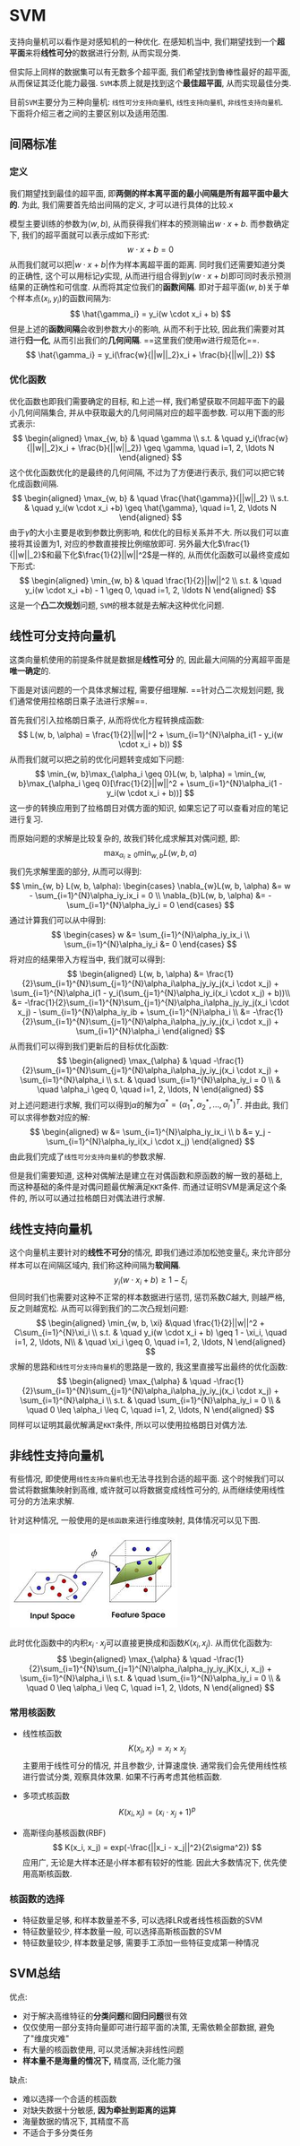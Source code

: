 # SVM

支持向量机可以看作是对感知机的一种优化. 在感知机当中, 我们期望找到一个**超平面**来将**线性可分**的数据进行分割, 从而实现分类.

但实际上同样的数据集可以有无数多个超平面, 我们希望找到鲁棒性最好的超平面, 从而保证其泛化能力最强. `SVM`本质上就是找到这个**最佳超平面**, 从而实现最佳分类.

目前`SVM`主要分为三种向量机: `线性可分支持向量机`, `线性支持向量机`, `非线性支持向量机`. 下面将介绍三者之间的主要区别以及适用范围.

## 间隔标准

### 定义

我们期望找到最佳的超平面, 即**两侧的样本离平面的最小间隔是所有超平面中最大的**. 为此, 我们需要首先给出间隔的定义, 才可以进行具体的比较.x

模型主要训练的参数为$(w, b)$, 从而获得我们样本的预测输出$w \cdot x + b$. 而参数确定下, 我们的超平面就可以表示成如下形式:
$$
w \cdot x + b = 0
$$
从而我们就可以把$|w \cdot x + b|$作为样本离超平面的距离. 同时我们还需要知道分类的正确性, 这个可以用标记$y$实现, 从而进行组合得到$y(w \cdot x + b)$即可同时表示预测结果的正确性和可信度. 从而将其定位我们的**函数间隔**. 即对于超平面$(w, b)$关于单个样本点$(x_i, y_i)$的函数间隔为:
$$
\hat{\gamma_i} = y_i(w \cdot x_i + b)
$$
但是上述的**函数间隔**会收到参数大小的影响, 从而不利于比较, 因此我们需要对其进行**归一化**, 从而引出我们的**几何间隔**. ==这里我们使用$w$进行规范化==.
$$
\hat{\gamma_i} = y_i(\frac{w}{||w||_2}x_i + \frac{b}{||w||_2})
$$

### 优化函数

优化函数也即我们需要确定的目标, 和上述一样, 我们希望获取不同超平面下的最小几何间隔集合, 并从中获取最大的几何间隔对应的超平面参数. 可以用下面的形式表示:
$$
\begin{aligned}
\max_{w, b} & \quad \gamma \\
s.t. & \quad y_i(\frac{w}{||w||_2}x_i + \frac{b}{||w||_2}) \geq \gamma,
\quad i=1, 2, \ldots N
\end{aligned}
$$
这个优化函数优化的是最终的几何间隔, 不过为了方便进行表示, 我们可以把它转化成函数间隔.
$$
\begin{aligned}
\max_{w, b} & \quad \frac{\hat{\gamma}}{||w||_2} \\
s.t. & \quad y_i(w \cdot x_i +b) \geq \hat{\gamma},
\quad i=1, 2, \ldots N
\end{aligned}
$$
由于$\hat{\gamma}$的大小主要是收到参数比例影响, 和优化的目标关系并不大. 所以我们可以直接将其设置为1, 对应的参数直接按比例缩放即可. 另外最大化$\frac{1}{||w||_2}$和最下化$\frac{1}{2}||w||^2$是一样的, 从而优化函数可以最终变成如下形式:
$$
\begin{aligned}
\min_{w, b} & \quad \frac{1}{2}||w||^2 \\
s.t. & \quad y_i(w \cdot x_i +b) - 1 \geq 0,
\quad i=1, 2, \ldots N
\end{aligned}
$$
这是一个**凸二次规划**问题, `SVM`的根本就是去解决这种优化问题.

## 线性可分支持向量机

 这类向量机使用的前提条件就是数据是**线性可分** 的, 因此最大间隔的分离超平面是**唯一确定**的.

下面是对该问题的一个具体求解过程, 需要仔细理解. ==针对凸二次规划问题, 我们通常使用拉格朗日乘子法进行求解==.

首先我们引入拉格朗日乘子, 从而将优化方程转换成函数:
$$
L(w, b, \alpha) = \frac{1}{2}||w||^2 + \sum_{i=1}^{N}\alpha_i(1 - y_i(w \cdot x_i + b))
$$
从而我们就可以把之前的优化问题转变成如下问题:
$$
\min_{w, b}\max_{\alpha_i \geq 0}L(w, b, \alpha) = 
\min_{w, b}\max_{\alpha_i \geq 0}[\frac{1}{2}||w||^2 + \sum_{i=1}^{N}\alpha_i(1 - y_i(w \cdot x_i + b))]
$$
这一步的转换应用到了拉格朗日对偶方面的知识, 如果忘记了可以查看对应的笔记进行复习.

而原始问题的求解是比较复杂的, 故我们转化成求解其对偶问题, 即:
$$
\max_{\alpha_i \geq 0}\min_{w, b}L(w, b, \alpha)​
$$
我们先求解里面的部分, 从而可以得到:
$$
\min_{w, b} L(w, b, \alpha):
\begin{cases}
\nabla_{w}L(w, b, \alpha) &= w - \sum_{i=1}^{N}\alpha_iy_ix_i = 0 \\
\nabla_{b}L(w, b, \alpha) &= -\sum_{i=1}^{N}\alpha_iy_i = 0
\end{cases}
$$
通过计算我们可以从中得到:
$$
\begin{cases}
w &= \sum_{i=1}^{N}\alpha_iy_ix_i \\
\sum_{i=1}^{N}\alpha_iy_i &= 0
\end{cases}
$$
将对应的结果带入方程当中, 我们就可以得到:
$$
\begin{aligned}
L(w, b, \alpha) &= \frac{1}{2}\sum_{i=1}^{N}\sum_{j=1}^{N}\alpha_i\alpha_jy_iy_j(x_i \cdot x_j) + \sum_{i=1}^{N}\alpha_i(1 - y_i(\sum_{j=1}^{N}\alpha_iy_i(x_i \cdot x_j) + b))\\
&= -\frac{1}{2}\sum_{i=1}^{N}\sum_{j=1}^{N}\alpha_i\alpha_jy_iy_j(x_i \cdot x_j) - \sum_{i=1}^{N}\alpha_iy_ib + \sum_{i=1}^{N}\alpha_i \\
&= -\frac{1}{2}\sum_{i=1}^{N}\sum_{j=1}^{N}\alpha_i\alpha_jy_iy_j(x_i \cdot x_j) + \sum_{i=1}^{N}\alpha_i
\end{aligned}
$$
从而我们可以得到我们更新后的目标优化函数:
$$
\begin{aligned}
\max_{\alpha} & \quad -\frac{1}{2}\sum_{i=1}^{N}\sum_{j=1}^{N}\alpha_i\alpha_jy_iy_j(x_i \cdot x_j) + \sum_{i=1}^{N}\alpha_i \\
s.t. & \quad \sum_{i=1}^{N}\alpha_iy_i = 0 \\
& \quad \alpha_i \geq 0, \quad i=1, 2, \ldots, N
\end{aligned}
$$
对上述问题进行求解, 我们可以得到$\alpha$的解为$\alpha^* = (\alpha_1^*,\alpha_2^*, \ldots, \alpha_l^*)^T$. 并由此, 我们可以求得参数对应的解:
$$
\begin{aligned}
w &= \sum_{i=1}^{N}\alpha_iy_ix_i \\
b &= y_j - \sum_{i=1}^{N}\alpha_iy_i(x_i \cdot x_j)
\end{aligned}
$$
由此我们完成了`线性可分支持向量机`的参数求解.

但是我们需要知道, 这种对偶解法是建立在对偶函数和原函数的解一致的基础上, 而这种基础的条件是对偶问题最优解满足`KKT`条件.  而通过证明SVM是满足这个条件的, 所以可以通过拉格朗日对偶法进行求解.

## 线性支持向量机

这个向量机主要针对的**线性不可分**的情况, 即我们通过添加松弛变量$\xi_i$, 来允许部分样本可以在间隔区域内, 我们称这种间隔为**软间隔**. 
$$
y_i(w \cdot x_i + b) \geq 1 - \xi_i
$$
但同时我们也需要对这种不正常的样本数据进行惩罚, 惩罚系数$C$越大, 则越严格, 反之则越宽松. 从而可以得到我们的二次凸规划问题:
$$
\begin{aligned}
\min_{w, b, \xi} &\quad \frac{1}{2}||w||^2 + C\sum_{i=1}^{N}\xi_i \\
s.t. & \quad y_i(w \cdot x_i + b) \geq 1 - \xi_i, \quad i=1, 2, \ldots, N\\
& \quad \xi_i \geq 0, \quad i=1, 2, \ldots, N
\end{aligned}
$$
求解的思路和`线性可分支持向量机`的思路是一致的, 我这里直接写出最终的优化函数:
$$
\begin{aligned}
\max_{\alpha} & \quad -\frac{1}{2}\sum_{i=1}^{N}\sum_{j=1}^{N}\alpha_i\alpha_jy_iy_j(x_i \cdot x_j) + \sum_{i=1}^{N}\alpha_i \\
s.t. & \quad \sum_{i=1}^{N}\alpha_iy_i = 0 \\
& \quad 0 \leq \alpha_i \leq C, \quad i=1, 2, \ldots, N
\end{aligned}
$$
同样可以证明其最优解满足`KKT`条件, 所以可以使用拉格朗日对偶方法.

## 非线性支持向量机

有些情况, 即使使用`线性支持向量机`也无法寻找到合适的超平面. 这个时候我们可以尝试将数据集映射到高维, 或许就可以将数据变成线性可分的, 从而继续使用线性可分的方法来求解.

针对这种情况, 一般使用的是`核函数`来进行维度映射, 具体情况可以见下图.

![核函数](./image/核函数.jpg)

此时优化函数中的内积$x_i \cdot x_j$可以直接更换成和函数$K(x_i, x_j)$. 从而优化函数为:
$$
\begin{aligned}
\max_{\alpha} & \quad -\frac{1}{2}\sum_{i=1}^{N}\sum_{j=1}^{N}\alpha_i\alpha_jy_iy_jK(x_i, x_j) + \sum_{i=1}^{N}\alpha_i \\
s.t. & \quad \sum_{i=1}^{N}\alpha_iy_i = 0 \\
& \quad 0 \leq \alpha_i \leq C, \quad i=1, 2, \ldots, N
\end{aligned}
$$

### 常用核函数

- 线性核函数
  $$
  K(x_i, x_j) = x_i \times x_j
  $$
  主要用于线性可分的情况, 并且参数少, 计算速度快. 通常我们会先使用线性核进行尝试分类, 观察具体效果. 如果不行再考虑其他核函数.

- 多项式核函数
  $$
  K(x_i, x_j) = (x_i \cdot x_j + 1)^p
  $$
  

- 高斯径向基核函数(RBF)
  $$
  K(x_i, x_j) = exp(-\frac{||x_i - x_j||^2}{2\sigma^2})
  $$
  应用广, 无论是大样本还是小样本都有较好的性能. 因此大多数情况下, 优先使用高斯核函数.

### 核函数的选择

- 特征数量足够, 和样本数量差不多, 可以选择LR或者线性核函数的SVM
- 特征数量较少, 样本数量一般, 可以选择高斯核函数的SVM
- 特征数量较少, 样本数量足够, 需要手工添加一些特征变成第一种情况

## SVM总结

优点:

- 对于解决高维特征的**分类问题**和**回归问题**很有效
- 仅仅使用一部分支持向量即可进行超平面的决策, 无需依赖全部数据, 避免了"维度灾难"
- 有大量的核函数使用, 可以灵活解决非线性问题
- **样本量不是海量的情况下,** 精度高, 泛化能力强

缺点:

- 难以选择一个合适的核函数
- 对缺失数据十分敏感, **因为牵扯到距离的运算**
- 海量数据的情况下, 其精度不高
- 不适合于多分类任务